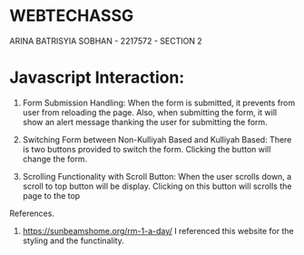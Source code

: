 # WEBTECHASSG
ARINA BATRISYIA SOBHAN - 2217572 - SECTION 2 

# Javascript Interaction:
1. Form Submission Handling:
   When the form is submitted, it prevents from user from reloading the page. Also, when submitting the form, it will show an alert message thanking the user for 
   submitting the form.

2. Switching Form between Non-Kulliyah Based and Kulliyah Based:
   There is two buttons provided to switch the form. Clicking the button will change the form.

3. Scrolling Functionality with Scroll Button:
   When the user scrolls down, a scroll to top button will be display. Clicking on this button will scrolls the page to the top


References.

1. https://sunbeamshome.org/rm-1-a-day/
   I referenced this website for the styling and the functinality. 
